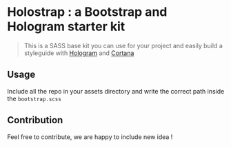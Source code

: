 # Holostrap : a Bootstrap and Hologram starter kit

> This is a SASS base kit you can use for your project and easily build a styleguide with [Hologram](https://github.com/trulia/hologram) and [Cortana](http://yago31.github.io/Cortana-example)

## Usage

Include all the repo in your assets directory and write the correct path inside the `bootstrap.scss`


## Contribution

Feel free to contribute, we are happy to include new idea !